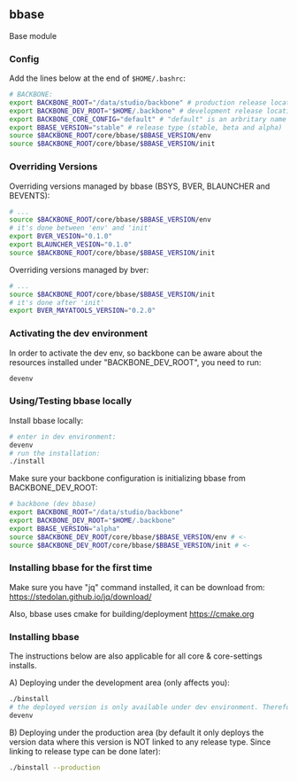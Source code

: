## bbase
Base module

### Config
Add the lines below at the end of `$HOME/.bashrc`:
```bash
# BACKBONE:
export BACKBONE_ROOT="/data/studio/backbone" # production release location
export BACKBONE_DEV_ROOT="$HOME/.backbone" # development release location
export BACKBONE_CORE_CONFIG="default" # "default" is an arbritary name for the config initialized by backbone
export BBASE_VERSION="stable" # release type (stable, beta and alpha)
source $BACKBONE_ROOT/core/bbase/$BBASE_VERSION/env
source $BACKBONE_ROOT/core/bbase/$BBASE_VERSION/init
```

### Overriding Versions
Overriding versions managed by bbase (BSYS, BVER, BLAUNCHER and BEVENTS):
```bash
# ...
source $BACKBONE_ROOT/core/bbase/$BBASE_VERSION/env
# it's done between 'env' and 'init'
export BVER_VESION="0.1.0"
export BLAUNCHER_VESION="0.1.0"
source $BACKBONE_ROOT/core/bbase/$BBASE_VERSION/init
```

Overriding versions managed by bver:
```bash
# ...
source $BACKBONE_ROOT/core/bbase/$BBASE_VERSION/init
# it's done after 'init'
export BVER_MAYATOOLS_VERSION="0.2.0"
```

### Activating the dev environment
In order to activate the dev env, so backbone can be aware about the resources
installed under "BACKBONE_DEV_ROOT", you need to run:
```bash
devenv
```

### Using/Testing bbase locally
Install bbase locally:
```bash
# enter in dev environment:
devenv
# run the installation:
./install
```

Make sure your backbone configuration is initializing bbase from BACKBONE_DEV_ROOT:
```bash
# backbone (dev bbase)
export BACKBONE_ROOT="/data/studio/backbone"
export BACKBONE_DEV_ROOT="$HOME/.backbone"
export BBASE_VERSION="alpha"
source $BACKBONE_DEV_ROOT/core/bbase/$BBASE_VERSION/env # <-
source $BACKBONE_DEV_ROOT/core/bbase/$BBASE_VERSION/init # <-
```

### Installing bbase for the first time
Make sure you have "jq" command installed, it can be download from:
https://stedolan.github.io/jq/download/

Also, bbase uses cmake for building/deployment
https://cmake.org

### Installing bbase
The instructions below are also applicable for all core & core-settings installs.

A) Deploying under the development area (only affects you):
```bash
./binstall
# the deployed version is only available under dev environment. Therefore, in case you want to activate it run:
devenv
```

B) Deploying under the production area (by default it only deploys the version data where this version is NOT linked to any release type. Since linking to release type can be done later):
```bash
./binstall --production
```

